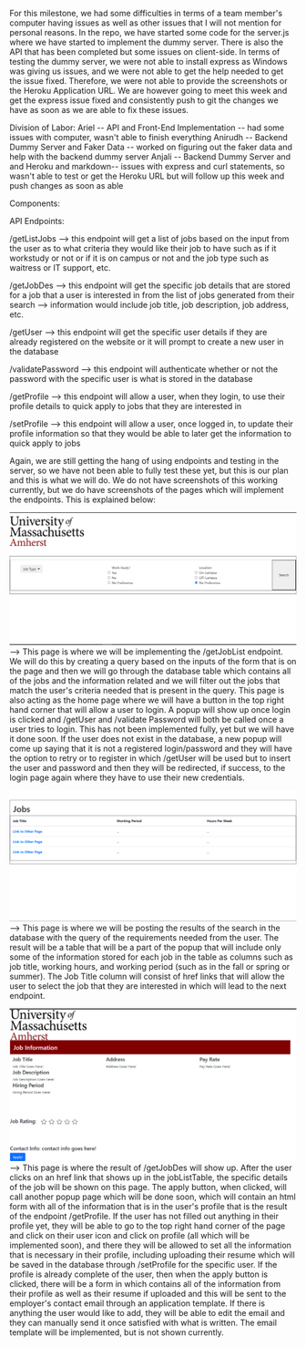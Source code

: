 For this milestone, we had some difficulties in terms of a team member's computer having issues as well as other issues that I will not mention for personal reasons. In the repo, we have started some code for the server.js where we have started to implement the dummy server. There is also the API that has been completed but some issues on client-side. In terms of testing the dummy server, we were not able to install express as Windows was giving us issues, and we were not able to get the help needed to get the issue fixed. Therefore, we were not able to provide the screenshots or the Heroku Application URL. We are however going to meet this week and get the express issue fixed and consistently push to git the changes we have as soon as we are able to fix these issues.

Division of Labor:
Ariel -- API and Front-End Implementation -- had some issues with computer, wasn't able to finish everything
Anirudh -- Backend Dummy Server and Faker Data -- worked on figuring out the faker data and help with the backend dummy server
Anjali -- Backend Dummy Server and and Heroku and markdown-- issues with express and curl statements, so wasn't able to test or get the Heroku URL but will follow up this week and push changes as soon as able 

Components:

API Endpoints:

/getListJobs --> this endpoint will get a list of jobs based on the input from the user as to what criteria they would like their job to have such as if it workstudy or not or if it is on campus or not and the job type such as waitress or IT support, etc.

/getJobDes --> this endpoint will get the specific job details that are stored for a job that a user is interested in from the list of jobs generated from their search --> information would include job title, job description, job address, etc.

/getUser --> this endpoint will get the specific user details if they are already registered on the website or it will prompt to create a new user in the database

/validatePassword --> this endpoint will authenticate whether or not the password with the specific user is what is stored in the database

/getProfile --> this endpoint will allow a user, when they login, to use their profile details to quick apply to jobs that they are interested in

/setProfile --> this endpoint will allow a user, once logged in, to update their profile information so that they would be able to later get the information to quick apply to jobs

Again, we are still getting the hang of using endpoints and testing in the server, so we have not been able to fully test these yet, but this is our plan and this is what we will do. We do not have screenshots of this working currently, but we do have screenshots of the pages which will implement the endpoints. This is explained below:


![Page](MainSearchPage_SC.PNG) 
--> This page is where we will be implementing the /getJobList endpoint. We will do this by creating a query based on the inputs of the form that is on the page and then we will go through the database table which contains all of the jobs and the information related and we will filter out the jobs that match the user's criteria needed that is present in the query. This page is also acting as the home page where we will have a button in the top right hand corner that will allow a user to login. A popup will show up once login is clicked and /getUser and /validate Password will both be called once a user tries to login. This has not been implemented fully, yet but we will have it done soon. If the user does not exist in the database, a new popup will come up saying that it is not a registered login/password and they will have the option to retry or to register in which /getUser will be used but to insert the user and password and then they will be redirected, if success, to the login page again where they have to use their new credentials. 

![Page](PopupSearch_SC.PNG)
--> This page is where we will be posting the results of the search in the database with the query of the requirements needed from the user. The result will be a table that will be a part of the popup that will include only some of the information stored for each job in the table as columns such as job title, working hours, and working period (such as in the fall or spring or summer). The Job Title column will consist of href links that will allow the user to select the job that they are interested in which will lead to the next endpoint.

![Page](Job_Desc_HTML_SC.png)
--> This page is where the result of /getJobDes will show up. After the user clicks on an href link that shows up in the jobListTable, the specific details of the job will be shown on this page. The apply button, when clicked, will call another popup page which will be done soon, which will contain an html form with all of the information that is in the user's profile that is the result of the endpoint /getProfile. If the user has not filled out anything in their profile yet, they will be able to go to the top right hand corner of the page and click on their user icon and click on profile (all which will be implemented soon), and there they will be allowed to set all the information that is necessary in their profile, including uploading their resume which will be saved in the database through /setProfile for the specific user. If the profile is already complete of the user, then when the apply button is clicked, there will be a form in which contains all of the information from their profile as well as their resume if uploaded and this will be sent to the employer's contact email through an application template. If there is anything the user would like to add, they will be able to edit the email and they can manually send it once satisfied with what is written. The email template will be implemented, but is not shown currently.
